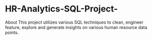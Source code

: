 # HR-Analytics-SQL-Project-
About This project utilizes various SQL techniques to clean, engineer feature, explore and generate insights on various human resource data points.
